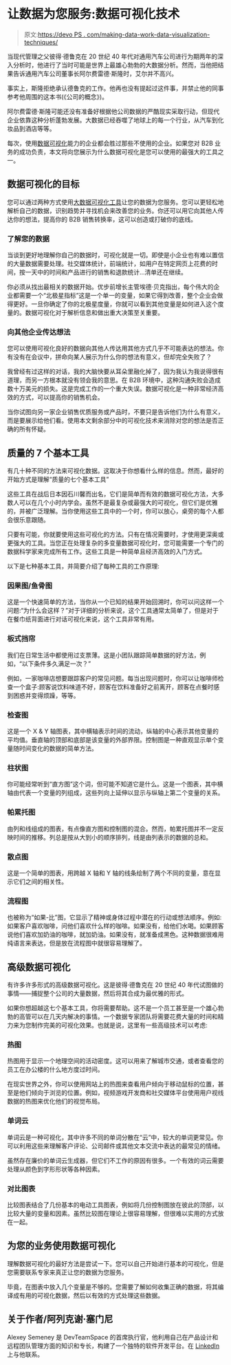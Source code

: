 # 让数据为您服务:数据可视化技术

> 原文:[https://devo PS . com/making-data-work-data-visualization-techniques/](https://devops.com/making-data-work-data-visualization-techniques/)

当现代管理之父彼得·德鲁克在 20 世纪 40 年代对通用汽车公司进行为期两年的深入分析时，他进行了当时可能是世界上最雄心勃勃的大数据分析。然而，当他把结果告诉通用汽车公司董事长阿尔费雷德·斯隆时，艾尔并不高兴。

事实上，斯隆拒绝承认德鲁克的工作。他再也没有提起过这件事，并禁止他的同事参考他周围的这本书(《公司的概念》)。

阿尔费雷德·斯隆可能还没有准备好根据他公司数据的严酷现实采取行动，但现代企业依靠这种分析蓬勃发展。大数据已经吞噬了地球上的每一个行业，从汽车到化妆品到酒店等等。

每次，使用[数据可视化](https://www.sas.com/en_us/insights/big-data/data-visualization.html)能力的企业都会胜过那些不使用的企业。如果您对 B2B 业务的成功负责，本文将向您展示为什么数据可视化是您可以使用的最强大的工具之一。

## 数据可视化的目标

您可以通过两种方式使用[大数据可视化工具](https://www.devteam.space/blog/top-10-big-data-visualization-tools/)让您的数据为您服务。您可以更轻松地解析自己的数据，识别趋势并寻找机会来改善您的业务。你还可以用它向其他人传达你的想法，提高你的 B2B 销售转换率，这可以创造或打破你的底线。

### 了解您的数据

当谈到更好地理解你自己的数据时，可视化就是一切。即使是小企业也有难以置信的大量数据需要处理。社交媒体统计，前端统计，如用户在特定网页上花费的时间，按一天中的时间和产品进行的销售和退款统计…清单还在继续。

你必须从找出最相关的数据开始。优步前增长主管埃德·贝克指出，每个伟大的企业都需要一个“北极星指标”这是一个单一的变量，如果它得到改善，整个企业会做得更好。一旦你确定了你的北极星度量，你就可以看到其他变量是如何进入这个度量的。数据可视化对于解析信息和做出重大决策至关重要。

### 向其他企业传达想法

您可以使用可视化良好的数据向其他人传达用其他方式几乎不可能表达的想法。你有没有在会议中，拼命向某人展示为什么你的想法有意义，但却完全失败了？

我曾经有过这样的对话，我的大脑快要从耳朵里融化掉了，因为我认为我说得很有道理，而另一方根本就没有领会我的意思。在 B2B 环境中，这种沟通失败会造成数十万美元的损失。这是完成工作的一个重大失误。数据可视化是一种非常经济高效的方式，可以提高你的销售机会。

当你试图向另一家企业销售优质服务或产品时，不要只是告诉他们为什么有意义，而是要展示给他们看。使用本文剩余部分中的可视化技术来消除对您的想法是否正确的所有怀疑。

## 质量的 7 个基本工具

有几十种不同的方法来可视化数据。这取决于你想看什么样的信息。然而，最好的开始方式是理解“质量的七个基本工具”

这些工具在战后日本因石川馨而出名，它们是简单而有效的数据可视化方法，大多数人可以在几个小时内学会。虽然不是最复杂或最强大的可视化，但它们是优雅的，并被广泛理解。当你使用这些工具中的一个时，你可以放心，桌旁的每个人都会很乐意跟随。

只要有可能，你就要使用这些可视化的方法。只有在情况需要时，才使用更深奥或更强大的工具。当您正在处理复杂的多变量数据可视化时，您可能需要一个专门的数据科学家来完成所有工作。这些工具是一种简单且经济高效的入门方式。

以下是七种基本工具，并简要介绍了每种工具的工作原理:

### 因果图/鱼骨图

这是一个快速简单的方法，当你从一个已知的结果开始回溯时，你可以问这样一个问题:“为什么会这样？”对于详细的分析来说，这个工具通常太简单了，但是对于在餐巾纸背面进行对话可视化来说，这个工具非常有用。

### 板式挡帘

我们在日常生活中都使用过支票薄。这是小团队跟踪简单数据的好方法，例如，“以下条件多久满足一次？”

例如，一家咖啡店想要跟踪客户的常见问题。每当出现问题时，你可以让咖啡师检查一个盒子:顾客说饮料味道不好，顾客在饮料准备好之前离开，顾客在点餐时感到困惑并变得烦躁，等等。

### 检查图

这是一个 X & Y 轴图表，其中横轴表示时间的流动，纵轴的中心表示其他变量的平均值。垂直轴的顶部和底部是该变量的外部界限。控制图是一种直观显示单个变量随时间变化的数据的简单方法。

### 柱状图

你可能经常听到“直方图”这个词，但可能不知道它是什么。这是一个图表，其中横轴由代表一个变量的列组成，这些列向上延伸以显示与纵轴上第二个变量的关系。

### 帕累托图

由列和线组成的图表，有点像直方图和控制图的混合。然而，帕累托图并不一定反映时间的推移。列总是按从大到小的顺序排列，线是由列表示的数据的总和。

### 散点图

这是一个简单的图表，用跨越 X 轴和 Y 轴的线条绘制了两个不同的变量，意在显示它们之间的相关性。

### 流程图

也被称为“如果-比”图，它显示了精神或身体过程中潜在的行动或想法顺序。例如:如果客户喜欢咖啡，问他们喜欢什么样的咖啡。如果没有，给他们水喝。如果顾客说他们喜欢加奶油的咖啡，就加奶油。如果没有，就准备成黑色。这种数据很难用纯语言来表达，但是放在流程图中就很容易理解了。

## 高级数据可视化

有许多许多形式的高级数据可视化。这是彼得·德鲁克在 20 世纪 40 年代试图做的事情——捕捉整个公司的大量数据，然后将其合成为最优雅的形式。

如果你想超越这七个基本工具，你将需要帮助。这不是一个员工甚至是一个雄心勃勃的高管可以在几天内解决的事情。一个数据专家团队将需要花费大量的时间和精力来为您制作完美的可视化效果。也就是说，这里有一些高级技术可以考虑:

### 热图

热图用于显示一个地理空间的活动密度。这可以用来了解城市交通，或者查看您的员工在办公楼的什么地方度过时间。

在现实世界之外，你可以使用网站上的热图来查看用户倾向于移动鼠标的位置，甚至是他们倾向于浏览的位置。例如，视频游戏开发商和社交媒体平台使用用户视线数据的热图来优化他们的视觉布局。

### 单词云

单词云是一种可视化，其中许多不同的单词分散在“云”中，较大的单词更常见。你可以利用这些来理解客户评论、公司邮件或其他文本交流中表达的最常见的情绪。

虽然存在廉价的单词云生成器，但它们不工作的原因有很多。一个有效的词云需要处理从颜色到字形形状等各种因素。

### 对比图表

比较图表结合了几份基本的电动工具图表，例如将几份控制图放在彼此的顶部，以比较大量的变量和因素。虽然比较图在理论上很容易理解，但很难以实用的方式放在一起。

## 为您的业务使用数据可视化

理解数据可视化的最好方法是尝试一下。您可以自己开始进行基本的可视化，但是您需要联系专家来真正让您的数据为您服务。

毕竟，在图表中放入几个变量是不够的。您需要了解如何收集正确的数据，将其编译成有用的可视化数据，然后以有效的方式处理这些数据。

## 关于作者/阿列克谢·塞门尼

Alexey Semeney 是 DevTeamSpace 的首席执行官，他利用自己在产品设计和远程团队管理方面的知识和专长，构建了一个独特的软件开发平台。在 [LinkedIn](https://www.linkedin.com/in/alexeysemeney/) 上与他联系。